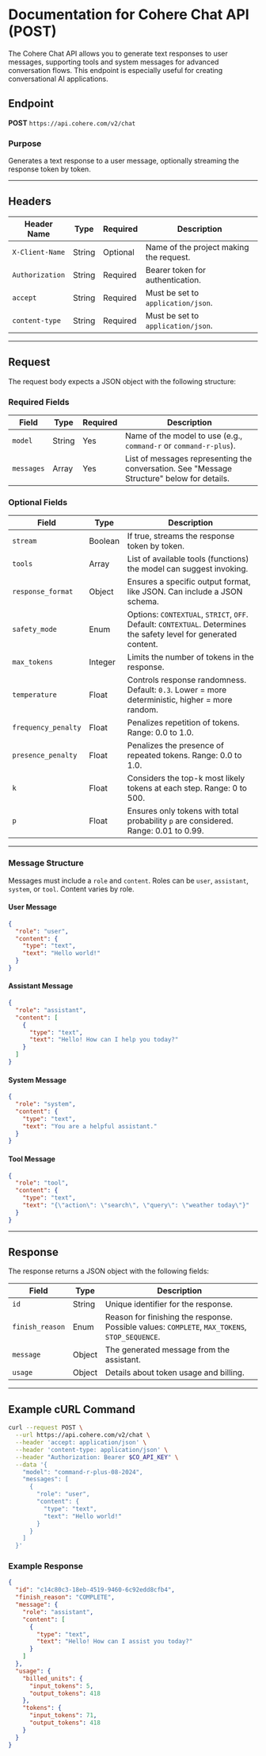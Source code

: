 # Documentation for Cohere Chat API (POST)

The Cohere Chat API allows you to generate text responses to user messages, supporting tools and system messages for advanced conversation flows. This endpoint is especially useful for creating conversational AI applications.

## Endpoint
**POST** `https://api.cohere.com/v2/chat`

### Purpose
Generates a text response to a user message, optionally streaming the response token by token.

---

## Headers

| Header Name         | Type   | Required | Description                              |
|---------------------|--------|----------|------------------------------------------|
| `X-Client-Name`     | String | Optional | Name of the project making the request. |
| `Authorization`     | String | Required | Bearer token for authentication.        |
| `accept`            | String | Required | Must be set to `application/json`.       |
| `content-type`      | String | Required | Must be set to `application/json`.       |

---

## Request

The request body expects a JSON object with the following structure:

### Required Fields

| Field           | Type   | Required | Description                                                                                     |
|------------------|--------|----------|-------------------------------------------------------------------------------------------------|
| `model`         | String | Yes      | Name of the model to use (e.g., `command-r` or `command-r-plus`).                              |
| `messages`      | Array  | Yes      | List of messages representing the conversation. See "Message Structure" below for details.     |

### Optional Fields

| Field               | Type    | Description                                                                                                         |
|---------------------|---------|---------------------------------------------------------------------------------------------------------------------|
| `stream`            | Boolean | If true, streams the response token by token.                                                                      |
| `tools`             | Array   | List of available tools (functions) the model can suggest invoking.                                                |
| `response_format`   | Object  | Ensures a specific output format, like JSON. Can include a JSON schema.                                            |
| `safety_mode`       | Enum    | Options: `CONTEXTUAL`, `STRICT`, `OFF`. Default: `CONTEXTUAL`. Determines the safety level for generated content.   |
| `max_tokens`        | Integer | Limits the number of tokens in the response.                                                                       |
| `temperature`       | Float   | Controls response randomness. Default: `0.3`. Lower = more deterministic, higher = more random.                   |
| `frequency_penalty` | Float   | Penalizes repetition of tokens. Range: 0.0 to 1.0.                                                                 |
| `presence_penalty`  | Float   | Penalizes the presence of repeated tokens. Range: 0.0 to 1.0.                                                      |
| `k`                 | Float   | Considers the top-k most likely tokens at each step. Range: 0 to 500.                                              |
| `p`                 | Float   | Ensures only tokens with total probability `p` are considered. Range: 0.01 to 0.99.                                |

---

### Message Structure

Messages must include a `role` and `content`. Roles can be `user`, `assistant`, `system`, or `tool`. Content varies by role.

#### User Message

```json
{
  "role": "user",
  "content": {
    "type": "text",
    "text": "Hello world!"
  }
}
```

#### Assistant Message

```json
{
  "role": "assistant",
  "content": [
    {
      "type": "text",
      "text": "Hello! How can I help you today?"
    }
  ]
}
```

#### System Message

```json
{
  "role": "system",
  "content": {
    "type": "text",
    "text": "You are a helpful assistant."
  }
}
```

#### Tool Message

```json
{
  "role": "tool",
  "content": {
    "type": "text",
    "text": "{\"action\": \"search\", \"query\": \"weather today\"}"
  }
}
```

---

## Response

The response returns a JSON object with the following fields:

| Field            | Type   | Description                                                                                      |
|-------------------|--------|--------------------------------------------------------------------------------------------------|
| `id`             | String | Unique identifier for the response.                                                             |
| `finish_reason`  | Enum   | Reason for finishing the response. Possible values: `COMPLETE`, `MAX_TOKENS`, `STOP_SEQUENCE`.  |
| `message`        | Object | The generated message from the assistant.                                                       |
| `usage`          | Object | Details about token usage and billing.                                                          |



---

## Example cURL Command

```bash
curl --request POST \
  --url https://api.cohere.com/v2/chat \
  --header 'accept: application/json' \
  --header 'content-type: application/json' \
  --header "Authorization: Bearer $CO_API_KEY" \
  --data '{
    "model": "command-r-plus-08-2024",
    "messages": [
      {
        "role": "user",
        "content": {
          "type": "text",
          "text": "Hello world!"
        }
      }
    ]
  }'
```

### Example Response

```json
{
  "id": "c14c80c3-18eb-4519-9460-6c92edd8cfb4",
  "finish_reason": "COMPLETE",
  "message": {
    "role": "assistant",
    "content": [
      {
        "type": "text",
        "text": "Hello! How can I assist you today?"
      }
    ]
  },
  "usage": {
    "billed_units": {
      "input_tokens": 5,
      "output_tokens": 418
    },
    "tokens": {
      "input_tokens": 71,
      "output_tokens": 418
    }
  }
}
```
